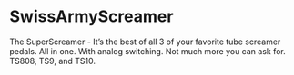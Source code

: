 # SwissArmyScreamer
The SuperScreamer - It’s the best of all 3 of your favorite tube screamer pedals. All in one. With analog switching. Not much more you can ask for.  TS808, TS9, and TS10.

